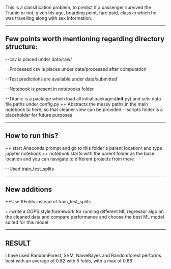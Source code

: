 This is a classification problem, to predict if a passenger survived the Titanic or not, given his age, boarding point, fare paid, class in which he was travelling along with sex information.

---------------------------------------------------
Few points worth mentioning regarding directory structure:
---------------------------------------------------

--csv is placed under data/raw/

--Processed csv is places under data/processed after computation

--Test predictions are available under data/submitted

--Notebook is present in notebooks folder

--Titanic is a package which load all initial packages(__init__.py) and sets data file paths under config.py
  ++ Abstracts the messy paths in the main notebook to here, so that cleaner view can be provided
--scripts folder is a placeholder for future purposes

---------------------------------------------------
How to run this?
---------------------------------------------------

  ++ start Anaconda prompt and go to this folder's parent locationr and type jupyter notebook
  ++ notebook starts with the parent folder as the base location and you can navigate to different projects from there

--Used train_test_splits 

---------------------------------------------------
New additions
--------------------------------------------------
++Use KFolds instead of train_test_splits 

++write a OOPS style framework for running different ML regressor algo on the cleaned data and compare performance and choose the best ML model suited for this model

-------------------------------------------------- 
RESULT
--------------------------------------------------
I have used RandomForest, SVM, NaiveBayes and Randomforest performs best with an average of 0.82 with 5 folds, with a max of 0.86


